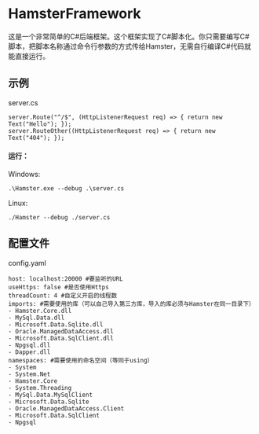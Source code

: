 # HamsterFramework
这是一个非常简单的C#后端框架。这个框架实现了C#脚本化。你只需要编写C#脚本，把脚本名称通过命令行参数的方式传给Hamster，无需自行编译C#代码就能直接运行。
## 示例
server.cs
```CSharp
server.Route("^/$", (HttpListenerRequest req) => { return new Text("Hello"); });
server.RouteOther((HttpListenerRequest req) => { return new Text("404"); });
```
#### 运行：
Windows:
```
.\Hamster.exe --debug .\server.cs
```
Linux:
```
./Hamster --debug ./server.cs
```
## 配置文件
config.yaml
```
host: localhost:20000 #要监听的URL
useHttps: false #是否使用Https
threadCount: 4 #自定义开启的线程数
imports: #需要使用的库（可以自己导入第三方库，导入的库必须与Hamster在同一目录下）
- Hamster.Core.dll
- MySql.Data.dll
- Microsoft.Data.Sqlite.dll
- Oracle.ManagedDataAccess.dll
- Microsoft.Data.SqlClient.dll
- Npgsql.dll
- Dapper.dll
namespaces: #需要使用的命名空间（等同于using）
- System
- System.Net
- Hamster.Core
- System.Threading
- MySql.Data.MySqlClient
- Microsoft.Data.Sqlite
- Oracle.ManagedDataAccess.Client
- Microsoft.Data.SqlClient
- Npgsql
```
